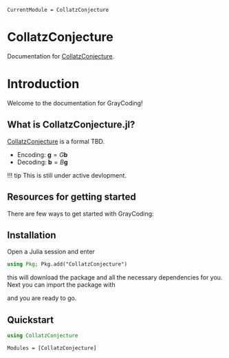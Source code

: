 ```@meta
CurrentModule = CollatzConjecture
```

# CollatzConjecture

Documentation for [CollatzConjecture](https://github.com/geekymode/CollatzConjecture.jl).

# Introduction

Welcome to the documentation for GrayCoding!

## What is CollatzConjecture.jl?

[CollatzConjecture](https://github.com/geekymode/CollatzConjecture.jl) is a formal TBD.

* Encoding: $\textbf{g}=G \textbf{b}$
* Decoding: $\textbf{b}=B \textbf{g}$



!!! tip
    This is still under active devlopment.

## Resources for getting started

There are few ways to get started with GrayCoding:

## Installation

Open a Julia session and enter

```julia
using Pkg; Pkg.add("CollatzConjecture")
```

this will download the package and all the necessary dependencies for you. Next you can import the package with


and you are ready to go.

## Quickstart

```julia
using CollatzConjecture
```



```@autodocs
Modules = [CollatzConjecture]
```